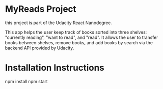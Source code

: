 # MyReads Project

this project is part of the Udacity React Nanodegree.

This app helps the user keep track of books sorted into three shelves: "currently reading", "want to read", and "read". It allows the user to transfer books between shelves, remove books, and add books by search via the backend API provided by Udacity.


# Installation Instructions
npm install
npm start
